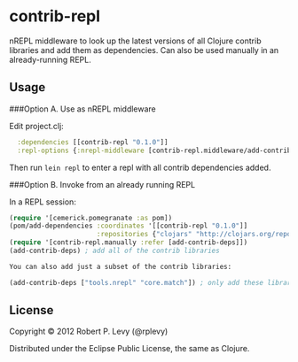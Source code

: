# contrib-repl

nREPL middleware to look up the latest versions of all Clojure contrib libraries
and add them as dependencies. Can also be used manually in an already-running
REPL.

## Usage

###Option A. Use as nREPL middleware

Edit project.clj:

```clojure
  :dependencies [[contrib-repl "0.1.0"]]
  :repl-options {:nrepl-middleware [contrib-repl.middleware/add-contrib-deps]}
```

Then run ```lein repl``` to enter a repl with all contrib dependencies added.

###Option B. Invoke from an already running REPL

In a REPL session:

```clojure
(require '[cemerick.pomegranate :as pom])
(pom/add-dependencies :coordinates '[[contrib-repl "0.1.0"]]
                      :repositories {"clojars" "http://clojars.org/repo"})
(require '[contrib-repl.manually :refer [add-contrib-deps]])
(add-contrib-deps) ; add all of the contrib libraries

You can also add just a subset of the contrib libraries:

(add-contrib-deps ["tools.nrepl" "core.match"]) ; only add these libraries
```

## License

Copyright © 2012 Robert P. Levy (@rplevy)

Distributed under the Eclipse Public License, the same as Clojure.
